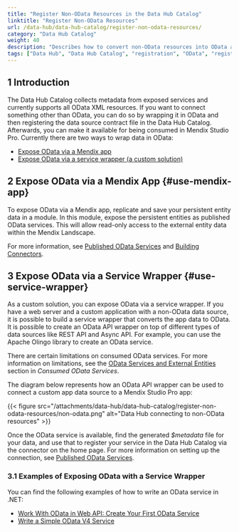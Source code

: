 ```yaml
---
title: "Register Non-OData Resources in the Data Hub Catalog"
linktitle: "Register Non-OData Resources"
url: /data-hub/data-hub-catalog/register-non-odata-resources/
category: "Data Hub Catalog"
weight: 40
description: "Describes how to convert non-OData resources into OData and then register them in the Data Hub Catalog."
tags: ["Data Hub", "Data Hub Catalog", "registration", "OData", "register data"]
---
```


## 1 Introduction

The Data Hub Catalog collects metadata from exposed services and currently supports all OData XML resources. If you want to connect something other than OData, you can do so by wrapping it in OData and then registering the data source contract file in the Data Hub Catalog. Afterwards, you can make it available for being consumed in Mendix Studio Pro. Currently there are two ways to wrap data in OData:

* [Expose OData via a Mendix app](#use-mendix-app)
* [Expose OData via a service wrapper (a custom solution)](#use-service-wrapper)

## 2 Expose OData via a Mendix App {#use-mendix-app}

To expose OData via a Mendix app, replicate and save your persistent entity data in a module. In this module, expose the persistent entities as published OData services. This will allow read-only access to the external entity data within the Mendix Landscape.

For more information, see [Published OData Services](/refguide/published-odata-services/) and [Building Connectors](/appstore/creating-content/connector-guide-build/).

## 3 Expose OData via a Service Wrapper {#use-service-wrapper}

As a custom solution, you can expose OData via a service wrapper. If you have a web server and a custom application with a non-OData data source, it is possible to build a service wrapper that converts the app data to OData. It is possible to create an OData API wrapper on top of different types of data sources like REST API and Async API. For example, you can use the Apache Olingo library to create an OData service.

There are certain limitations on consumed OData services. For more information on limitations, see the [OData Services and External Entities](/refguide/consumed-odata-services/#external-entities) section in *Consumed OData Services*. 

The diagram below represents how an OData API wrapper can be used to connect a custom app data source to a Mendix Studio Pro app:

{{< figure src="/attachments/data-hub/data-hub-catalog/register-non-odata-resources/non-odata.png" alt="Data Hub connecting to non-OData resources" >}}

Once the OData service is available, find the generated *$metadata* file for your data, and use that to register your service in the Data Hub Catalog via the connector on the home page. For more information on setting up the connection, see [Published OData Services](/refguide/published-odata-services/).

### 3.1 Examples of Exposing OData with a Service Wrapper

You can find the following examples of how to write an OData service in .NET: 

* [Work With OData in Web API: Create Your First OData Service](https://www.c-sharpcorner.com/UploadFile/dacca2/work-with-odata-in-web-api-create-your-first-odata-service/)
* [Write a Simple OData V4 Service](https://docs.microsoft.com/en-us/odata/webapi/getting-started)
